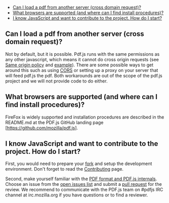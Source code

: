 * [Can I load a pdf from another server (cross domain request)?](#faq-xhr)
* [What browsers are supported (and where can I find install procedures)?](#faq-yis)
* [I know JavaScript and want to contribute to the project. How do I start?](#faq-contrib)


<a name="faq-xhr"></a>
## Can I load a pdf from another server (cross domain request)?
Not by default, but it is possible.  Pdf.js runs with the same permissions as any other javascript, which means it cannot do cross origin requests (see [Same origin policy](http://en.wikipedia.org/wiki/Same_origin_policy) and [example](https://gist.github.com/3452072)).  There are some possible ways to get around this such as using [CORS](http://enable-cors.org/) or setting up a proxy on your server that will feed pdf.js the pdf.  Both workarounds are out of the scope of the pdf.js project and we will not provide code to do either.

<a name="faq-yis"></a>
## What browsers are supported (and where can I find install procedures)?
FireFox is widely supported and installation procedures are described in the README.md at the PDF.js GitHub landing page [https://github.com/mozilla/pdf.js]. 

<a name="faq-contrib"></a>
## I know JavaScript and want to contribute to the project. How do I start?
First, you would need to prepare your [fork](https://help.github.com/articles/fork-a-repo) and setup the development environment. Don't forget to read the [Contributing](wiki/Contributing) page.

Second, make yourself familiar with the [PDF format and PDF.js internals](wiki/Additional-Learning-Resources). Choose an issue from the [open issues list](https://github.com/mozilla/pdf.js/issues?state=open) and submit a [pull request](https://help.github.com/articles/using-pull-requests) for the review. We recommend to communicate with the PDF.js team on #pdfjs IRC channel at irc.mozilla.org if you have questions or to find a reviewer.
